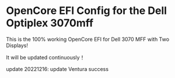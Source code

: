 # OpenCore EFI Config for the Dell Optiplex 3070mff

This is the 100% working OpenCore EFI for Dell 3070 MFF with Two Displays!

It will be updated continuously！

update 20221216: update Ventura success
